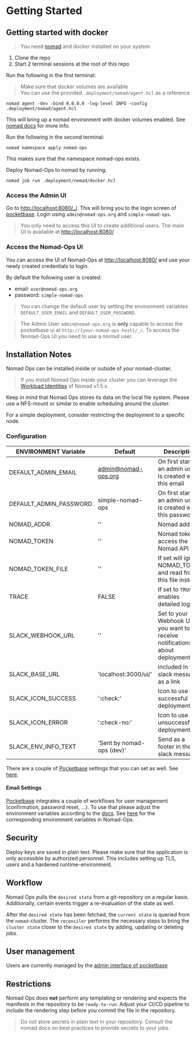 # Getting Started

## Getting started with docker

> You need [nomad](https://developer.hashicorp.com/nomad/docs/install) and docker installed on your system

1. Clone the repo
2. Start 2 terminal sessions at the root of this repo

Run the following in the first terminal:

> Make sure that docker volumes are available  
> You can use the provided `.deployment/nomad/agent.hcl` as a reference

`nomad agent -dev -bind 0.0.0.0 -log-level INFO -config .deployment/nomad/agent.hcl`

This will bring up a nomad environment with docker volumes enabled. See [nomad docs](https://developer.hashicorp.com/nomad/docs/operations/nomad-agent) for more info.

Run the following in the second terminal:

`nomad namespace apply nomad-ops`

This makes sure that the namespace nomad-ops exists.

Deploy Nomad-Ops to nomad by running:

`nomad job run .deployment/nomad/docker.hcl`


### Access the Admin UI

Go to [http://localhost:8080/_/](http://localhost:8080/_/).
This will bring you to the login screen of [pocketbase](https://pocketbase.io).
Login using `admin@nomad-ops.org` and `simple-nomad-ops`.

> You only need to access this UI to create additional users. The main UI is available at [http://localhost:8080/](http://localhost:8080/)

### Access the Nomad-Ops UI

You can access the UI of Nomad-Ops at [http://localhost:8080/](http://localhost:8080/) and use your newly created credentials to login.

By default the following user is created:

- email: `user@nomad-ops.org`
- password: `simple-nomad-ops`

> You can change the default user by setting the environment variables `DEFAULT_USER_EMAIL` and `DEFAULT_USER_PASSWORD`.

> The Admin User `admin@nomad-ops.org` is **only** capable to access the pocketbase ui at `http://{your-nomad-ops-host}/_/`. To access the Nomad-Ops UI you need to use a *normal* user.

## Installation Notes

Nomad Ops can be installed inside or outside of your nomad-cluster.

> If you install Nomad Ops inside your cluster you can leverage the [Workload Identities](https://developer.hashicorp.com/nomad/docs/concepts/workload-identity) of Nomad v1.5.x.

Keep in mind that Nomad Ops stores its data on the local file system. Please use a NFS-mount or similar to enable scheduling around the cluster.

For a simple deployment, consider restricting the deployment to a specific node.

### Configuration 

| ENVIRONMENT Variable   | Default                   | Description                                                                    |
| ---------------------- | ------------------------- | ------------------------------------------------------------------------------ |
| DEFAULT_ADMIN_EMAIL    | admin@nomad-ops.org       | On first startup an admin user is created with this email                      |
| DEFAULT_ADMIN_PASSWORD | simple-nomad-ops          | On first startup an admin user is created with this password                   |
| NOMAD_ADDR             | ''                        | Nomad addr                                                                     |
| NOMAD_TOKEN            | ''                        | Nomad token to access the Nomad API                                            |
| NOMAD_TOKEN_FILE       | ''                        | If set will ignore NOMAD_TOKEN and read from this file instead                 |
| TRACE                  | FALSE                     | If set to `TRUE` enables detailed logging                                      |
| SLACK_WEBHOOK_URL      | ''                        | Set to your Webhook URL if you want to receive notifications about deployments |
| SLACK_BASE_URL         | 'localhost:3000/ui/'      | included in the slack message as a link                                        |
| SLACK_ICON_SUCCESS     | ':check:'                 | Icon to use for successful deployments                                         |
| SLACK_ICON_ERROR       | ':check-no:'              | Icon to use for unsuccessful deployments                                       |
| SLACK_ENV_INFO_TEXT    | 'Sent by nomad-ops (dev)' | Send as a footer in the slack message                                          |

There are a couple of [Pocketbase](https://pocketbase.io) settings that you can set as well. See [here](https://github.com/nomad-ops/nomad-ops/blob/main/backend/cmd/nomad-ops-server/main.go#L65).

#### Email Settings

[Pocketbase](https://pocketbase.io) integrates a couple of workflows for user management (confirmation, password reset, ...). To use that please adjust the environment variables according to the [docs](https://pocketbase.io/docs/api-settings/). See [here](https://github.com/nomad-ops/nomad-ops/blob/main/backend/cmd/nomad-ops-server/main.go#L65) for the corresponding environment variables in Nomad-Ops.

## Security

Deploy keys are saved in plain text. Please make sure that the application is only accessible by authorized personnel. This includes setting up TLS, users and a hardened runtime-environment.

## Workflow

Nomad Ops pulls the `desired state` from a git-repository on a regular basis. Additionally, certain events trigger a re-evaluation of the state as well.

After the `desired state` has been fetched, the `current state` is queried from the `nomad`-cluster. The `reconciler` performs the necessary steps to bring the `cluster state` closer to the `desired state` by adding, updating or deleting jobs.

## User management

Users are currently managed by the [admin interface of pocketbase](https://pocketbase.io/docs/)

## Restrictions

Nomad Ops does **not** perform any templating or rendering and expects the manifests in the repository to be `ready-to-run`. Adjust your CI/CD pipeline to include the rendering step before you commit the file in the repository. 

> Do not store secrets in plain text in your repository. Consult the nomad docs on best practices to provide secrets to your jobs.
